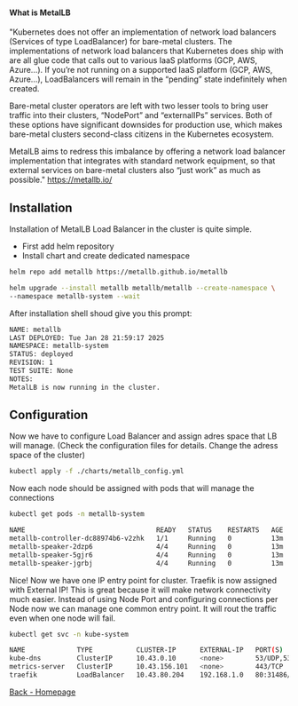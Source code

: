 #### What is MetalLB
"Kubernetes does not offer an implementation of network load balancers (Services of type LoadBalancer) for bare-metal clusters. The implementations of network load balancers that Kubernetes does ship with are all glue code that calls out to various IaaS platforms (GCP, AWS, Azure…). If you’re not running on a supported IaaS platform (GCP, AWS, Azure…), LoadBalancers will remain in the “pending” state indefinitely when created.

Bare-metal cluster operators are left with two lesser tools to bring user traffic into their clusters, “NodePort” and “externalIPs” services. Both of these options have significant downsides for production use, which makes bare-metal clusters second-class citizens in the Kubernetes ecosystem.

MetalLB aims to redress this imbalance by offering a network load balancer implementation that integrates with standard network equipment, so that external services on bare-metal clusters also “just work” as much as possible."
https://metallb.io/

## Installation
Installation of MetalLB Load Balancer in the cluster is quite simple.

- First add helm repository
- Install chart and create dedicated namespace
```bash
helm repo add metallb https://metallb.github.io/metallb

helm upgrade --install metallb metallb/metallb --create-namespace \
--namespace metallb-system --wait
```


After installation shell shoud give you this prompt:

```bash
NAME: metallb
LAST DEPLOYED: Tue Jan 28 21:59:17 2025
NAMESPACE: metallb-system
STATUS: deployed
REVISION: 1
TEST SUITE: None
NOTES:
MetalLB is now running in the cluster.
```

## Configuration

Now we have to configure Load Balancer and assign adres space that LB will manage. 
(Check the configuration files for details. Change the adress space of the cluster)
```bash
kubectl apply -f ./charts/metallb_config.yml 
```

Now each node should be assigned with pods that will manage the connections
```bash
kubectl get pods -n metallb-system

NAME                                 READY   STATUS    RESTARTS   AGE
metallb-controller-dc88974b6-v2zhk   1/1     Running   0          13m
metallb-speaker-2dzp6                4/4     Running   0          13m
metallb-speaker-5gjr6                4/4     Running   0          13m
metallb-speaker-jgrbj                4/4     Running   0          13m
```

Nice! Now we have one IP entry point for cluster. Traefik is now assigned with External IP!
This is great because it will make network connectivity much easier. Instead of using Node Port and configuring connections per Node now we can manage one common entry point. It will rout the traffic even when one node will fail. 

```bash
kubectl get svc -n kube-system 

NAME             TYPE           CLUSTER-IP      EXTERNAL-IP   PORT(S)                      AGE
kube-dns         ClusterIP      10.43.0.10      <none>        53/UDP,53/TCP,9153/TCP       3d5h
metrics-server   ClusterIP      10.43.156.101   <none>        443/TCP                      3d5h
traefik          LoadBalancer   10.43.80.204    192.168.1.0   80:31486/TCP,443:31277/TCP   3d5h
```

[Back - Homepage](../README.md)